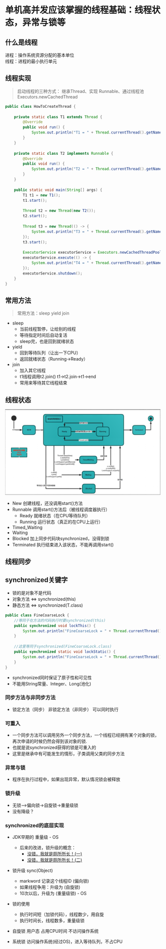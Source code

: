 # 单机高并发应该掌握的线程基础：线程状态，异常与锁等

## 什么是线程

进程：操作系统资源分配的基本单位<br>
线程：进程的最小执行单元

## 线程实现

>启动线程的三种方式：
>继承Thread、实现 Runnable、通过线程池 Executors.newCachedThread

```java
public class HowToCreateThread {

    private static class T1 extends Thread {
        @Override
        public void run() {
            System.out.println("T1 = " + Thread.currentThread().getName());
        }
    }

    private static class T2 implements Runnable {
        @Override
        public void run() {
            System.out.println("T2 = " + Thread.currentThread().getName());
        }
    }

    public static void main(String[] args) {
        T1 t1 = new T1();
        t1.start();

        Thread t2 = new Thread(new T2());
        t2.start();

        Thread t3 = new Thread(() -> {
            System.out.println("T3 = " + Thread.currentThread().getName());
        });
        t3.start();

        ExecutorService executorService = Executors.newCachedThreadPool();
        executorService.execute(() -> {
            System.out.println("T4 = " + Thread.currentThread().getName());
        });
        executorService.shutdown();
    }
}
```

## 常用方法

>常用方法：sleep yield join

- sleep
  - 当前线程暂停，让给别的线程
  - 等待指定时间后自动复活
  - sleep完，也是回到就绪状态
- yield
  - 回到等待队列（让出一下CPU）
  - 返回就绪状态（Running->Ready）
- join
  - 加入其它线程
  - t1线程调用t2.join() t1->t2.join->t1->end
  - 常用来等待其它线程结束

## 线程状态

![](/images/juc/thread-state.png)

- New 创建线程，还没调用start()方法
- Runnable 调用start()方法后（被线程调度器执行）
  - Ready 就绪状态（在CPU等待队列）
  - Running 运行状态（真正的在CPU上运行）
- Timed_Waiting
- Waiting
- Blocked 加上同步代码块synchronized，没得到锁
- Terminated 执行结束进入该状态，不能再调用start()

## 线程同步

## synchronized关键字

- 锁的是对象不是代码
- 对象方法 <=> synchronized(this)
- 静态方法 <=> synchronized(T.class)

```java
public class FineCoarseLock {
    //等同于在方法的代码执行时要synchronized(this)
    public synchronized void lockThis() {
        System.out.println("FineCoarseLock = " + Thread.currentThread().getName());
    }

    //这里等同于synchronized(FineCoarseLock.class)
    public synchronized static void lockStatic() {
        System.out.println("FineCoarseLock = " + Thread.currentThread().getName());
    }
}
```

- synchronized同时保证了原子性和可见性
- 不能用String常量、Integer、Long(池化)

### 同步方法与非同步方法

- 锁定方法（同步） 非锁定方法（非同步） 可以同时执行

### 可重入

- 一个同步方法可以调用另外一个同步方法，一个线程已经拥有某个对象的锁，再次申请的时候仍然会得到该对象的锁.
- 也就是说synchronized获得的锁是可重入的
- 这里是继承中有可能发生的情形，子类调用父类的同步方法

### 异常与锁

- 程序在执行过程中，如果出现异常，默认情况锁会被释放

### 锁升级

- 无锁—>偏向锁->自旋锁->重量级锁
- 没有降级？

### synchronized的底层实现

- JDK早期的 重量级 - OS
  - 后来的改进，锁升级的概念：
     - [没错，我就是厕所所长！(一)](https://mp.weixin.qq.com/s/Fep24OWHeck5O-sgILi39Q)
     - [没错，我就是厕所所长！(二)](https://mp.weixin.qq.com/s/-LWdHdLzEvAOlffMaWcXqQ)

- 锁升级 sync(Object)
  - markword 记录这个线程ID (偏向锁)
  - 如果线程争用：升级为 (自旋锁)
  - 10次以后，升级为 (重量级锁) - OS

- 锁的使用
  - 执行时间短（加锁代码），线程数少，用自旋
  - 执行时间长，线程数多，重量级锁

- 自旋锁 用户态 占用CPU时间 不访问操作系统
- 系统锁 访问操作系统(经过OS)，进入等待队列，不占CPU

